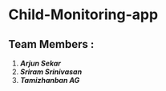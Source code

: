 # Child-Monitoring-app

## Team Members :
1. **_Arjun Sekar_**
2. **_Sriram Srinivasan_**
3. **_Tamizhanban AG_**
